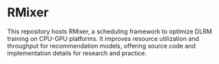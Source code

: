 # RMixer
This repository hosts RMixer, a scheduling framework to optimize DLRM training on CPU-GPU platforms. It improves resource utilization and throughput for recommendation models, offering source code and implementation details for research and practice.
